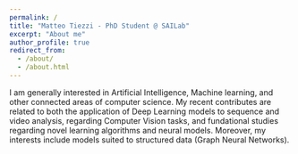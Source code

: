 ```yaml
---
permalink: /
title: "Matteo Tiezzi - PhD Student @ SAILab"
excerpt: "About me"
author_profile: true
redirect_from: 
  - /about/
  - /about.html
---
```


I am generally interested in Artificial Intelligence, Machine learning, and other connected areas of computer science.
My recent contributes are related to both the application of 
Deep Learning models  to sequence and video analysis, regarding Computer Vision tasks, and fundational studies regarding novel learning algorithms and neural models.
Moreover, my interests include models suited to structured  data (Graph Neural Networks).

